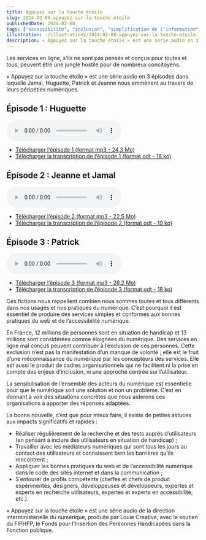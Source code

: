 ```yaml
---
title: Appuyez sur la touche étoile
slug: 2024-02-08-appuyez-sur-la-touche-etoile
publishedDate: 2024-02-08
tags: ["accessibilité", "inclusion", "simplification de l'information", "design"]
illustration: ./illustrations/2024-02-08-appuyez-sur-la-touche-etoile.jpeg
description: « Appuyez sur la touche étoile » est une série audio en 3 épisodes dans laquelle Jamal, Huguette, Patrick et Jeanne nous emmènent au travers de leurs péripéties numériques.
---
```


<p class="fr-text--lead">Les services en ligne, s’ils ne sont pas pensés et conçus pour toutes et tous, peuvent être une jungle hostile pour de nombreux concitoyens.</p>

« Appuyez sur la touche étoile » est une série audio en 3 épisodes dans laquelle Jamal, Huguette, Patrick et Jeanne nous emmènent au travers de leurs péripéties numériques.


<div class="fr-callout">
  <h2 class="fr-callout__title">Épisode 1 : Huguette</h2>
  <audio controls >
    <source src="/assets/podcast/aslte01.mp3" type="audio/mp3" />
  </audio>
  <ul class="fr-callout__text">
    <li><a href="/assets/podcast/aslte01.mp3" class="fr-link  fr-text--xs" download="appuyez-sur-la-touche-etoile-Episode1.mp3">Télécharger l‘épisode 1 (format mp3 - 24,3 Mo)</a></li>
    <li><a href="/assets/podcast/aslte01.odt" class="fr-link  fr-text--xs" download="transcription-Appuyez-sur-la-touche-etoile-Episode1.odt">Télécharger la transcription de l‘épisode 1 (format odt - 18 ko)</a></li>
  </ul>
</div>

<div class="fr-callout">
  <h2 class="fr-callout__title">Épisode 2 : Jeanne et Jamal</h2>
  <audio controls >
    <source src="/assets/podcast/aslte02.mp3" type="audio/mp3" />
  </audio>
  <ul class="fr-callout__text">
    <li><a href="/assets/podcast/aslte02.mp3" class="fr-link  fr-text--xs" download="appuyez-sur-la-touche-etoile-Episode2.mp3">Télécharger l‘épisode 2 (format mp3 - 22,5 Mo)</a></li>
    <li><a href="/assets/podcast/aslte02.odt" class="fr-link  fr-text--xs" download="transcription-Appuyez-sur-la-touche-etoile-Episode2.odt">Télécharger la transcription de l‘épisode 2 (format odt - 19 ko)</a></li>
  </ul>
</div>

<div class="fr-callout">
  <h2 class="fr-callout__title">Épisode 3 : Patrick</h2>
  <audio controls >
    <source src="/assets/podcast/aslte03.mp3" type="audio/mp3" />
  </audio>
  <ul class="fr-callout__text">
    <li><a href="/assets/podcast/aslte03.mp3" class="fr-link  fr-text--xs" download="appuyez-sur-la-touche-etoile-Episode3.mp3">Télécharger l‘épisode 3 (format mp3 - 26,2 Mo)</a></li>
    <li><a href="/assets/podcast/aslte03.odt" class="fr-link  fr-text--xs" download="transcription-Appuyez-sur-la-touche-etoile-Episode3.odt">Télécharger la transcription de l‘épisode 3 (format odt - 18 ko)</a></li>
  </ul>
</div>

Ces fictions nous rappellent combien nous sommes toutes et tous différents dans nos usages et nos pratiques du numérique. C’est pourquoi il est essentiel de produire des services simples et conformes aux bonnes pratiques du web et de l’accessibilité numérique.

En France, 12 millions de personnes sont en situation de handicap et 13 millions sont considérées comme éloignées du numérique. Des services en ligne mal conçus peuvent contribuer à l’exclusion de ces personnes. Cette exclusion n’est pas la manifestation d’un manque de volonté ; elle est le fruit d’une méconnaissance du numérique par les concepteurs des services. Elle est aussi le produit de cadres organisationnels qui ne facilitent ni la prise en compte des enjeux d’inclusion, ni une approche centrée sur l’utilisateur.

La sensibilisation de l’ensemble des acteurs du numérique est essentielle pour que le numérique soit une solution et non un problème. C’est en donnant à voir des situations concrètes que nous aiderons ces organisations à apporter des réponses adaptées.

La bonne nouvelle, c’est que pour mieux faire, il existe de petites astuces aux impacts significatifs et rapides :
* Réaliser régulièrement de la recherche et des tests auprès d’utilisateurs (en pensant à inclure des utilisateurs en situation de handicap) ;
* Travailler avec les médiateurs numériques qui sont tous les jours au contact des utilisateurs et connaissent bien les barrières qu’ils rencontrent ;
* Appliquer les bonnes pratiques du web et de l’accessibilité numérique dans le code des sites internet et dans la communication ;
* S’entourer de profils compétents (cheffes et chefs de produit expérimentés, designers, développeuses et développeurs, expertes et experts en recherche utilisateurs, expertes et experts en accessibilité, etc.).

« Appuyez sur la touche étoile » est une série audio de la direction interministérielle du numérique, produite par Louie Creative, avec le soutien du FIPHFP, le Fonds pour l'Insertion des Personnes Handicapées dans la Fonction publique.